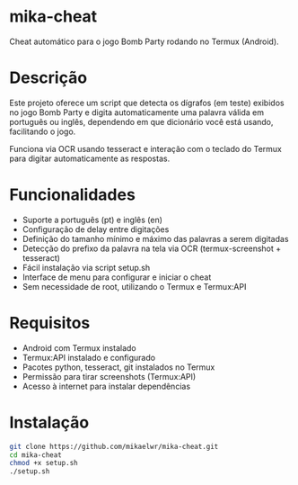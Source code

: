 # mika-cheat

Cheat automático para o jogo Bomb Party rodando no Termux (Android).

# Descrição

Este projeto oferece um script que detecta os dígrafos (em teste) exibidos no jogo Bomb Party e digita automaticamente uma palavra válida em português ou inglês, dependendo em que dicionário você está usando, facilitando o jogo.

Funciona via OCR usando tesseract e interação com o teclado do Termux para digitar automaticamente as respostas.

# Funcionalidades

- Suporte a português (pt) e inglês (en)  
- Configuração de delay entre digitações  
- Definição do tamanho mínimo e máximo das palavras a serem digitadas  
- Detecção do prefixo da palavra na tela via OCR (termux-screenshot + tesseract)  
- Fácil instalação via script setup.sh  
- Interface de menu para configurar e iniciar o cheat  
- Sem necessidade de root, utilizando o Termux e Termux:API  

# Requisitos

- Android com Termux instalado  
- Termux:API instalado e configurado  
- Pacotes python, tesseract, git instalados no Termux  
- Permissão para tirar screenshots (Termux:API)  
- Acesso à internet para instalar dependências  

# Instalação

```bash
git clone https://github.com/mikaelwr/mika-cheat.git
cd mika-cheat
chmod +x setup.sh
./setup.sh
